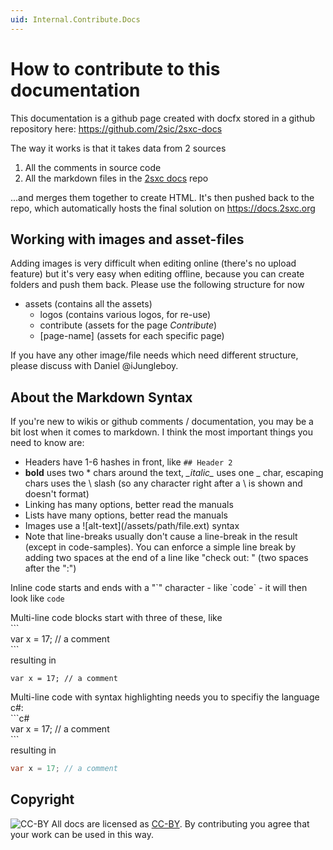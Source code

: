 ```yaml
---
uid: Internal.Contribute.Docs
---
```


# How to contribute to this documentation

This documentation is a github page created with docfx stored in a github repository here: https://github.com/2sic/2sxc-docs

The way it works is that it takes data from 2 sources

1. All the comments in source code
1. All the markdown files in the [2sxc docs](https://github.com/2sic/2sxc-docs) repo

...and merges them together to create HTML. It's then pushed back to the repo, which automatically hosts the final solution on https://docs.2sxc.org

## Working with images and asset-files

Adding images is very difficult when editing online (there's no upload feature) but it's very easy when editing offline, because you can create folders and push them back. Please use the following structure for now

* assets (contains all the assets)
  * logos (contains various logos, for re-use)
  * contribute (assets for the page _Contribute_)
  * \[page-name\] (assets for each specific page)

If you have any other image/file needs which need different structure, please discuss with Daniel @iJungleboy.


## About the Markdown Syntax

If you're new to wikis or github comments / documentation, you may be a bit lost when it comes to markdown. I think the most important things you need to know are:

* Headers have 1-6 hashes in front, like `## Header 2`
* **bold** uses two \* chars around the text, _\_italic\__ uses one \_ char, escaping chars uses the \ slash (so any character right after a \\ is shown and doesn't format)
* Linking has many options, better read the manuals
* Lists have many options, better read the manuals
* Images use a \!\[alt-text\](/assets/path/file.ext) syntax
* Note that line-breaks usually don't cause a line-break in the result (except in code-samples). You can enforce a simple line break by adding two spaces at the end of a line like "check out:  " (two spaces after the ":") 

Inline code starts and ends with a "\`" character - like \`code\` - it will then look like `code`

Multi-line code blocks start with three of these, like  
\`\`\`  
var x = 17; // a comment  
\`\`\`  
resulting in  
```
var x = 17; // a comment
```
Multi-line code with syntax highlighting needs you to specifiy the language c#:  
\`\`\`c#  
var x = 17; // a comment  
\`\`\`  
resulting in  
```cs
var x = 17; // a comment
```  

## Copyright

![CC-BY](https://licensebuttons.net/l/by/4.0/88x31.png)
All docs are licensed as [CC-BY](https://creativecommons.org/licenses/by/4.0/). By contributing you agree that your work can be used in this way. 

